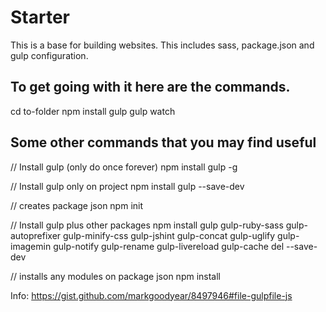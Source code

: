 # Starter

This is a base for building websites. This includes sass, package.json and gulp configuration.

## To get going with it here are the commands.

cd to-folder
npm install
gulp
gulp watch

## Some other commands that you may find useful

// Install gulp (only do once forever)
npm install gulp -g

// Install gulp only on project
npm install gulp --save-dev


// creates package json
npm init

// Install gulp plus other packages
npm install gulp gulp-ruby-sass gulp-autoprefixer gulp-minify-css gulp-jshint gulp-concat gulp-uglify gulp-imagemin gulp-notify gulp-rename gulp-livereload gulp-cache del --save-dev

// installs any modules on package json
npm install





Info: https://gist.github.com/markgoodyear/8497946#file-gulpfile-js